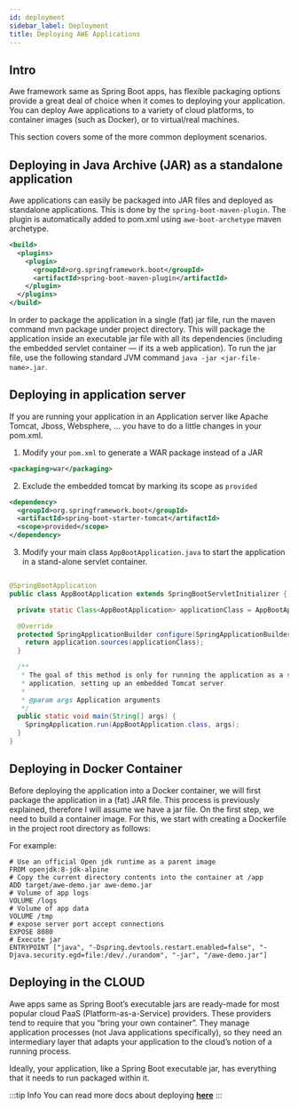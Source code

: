 ```yaml
---
id: deployment
sidebar_label: Deployment
title: Deploying AWE Applications
---
```


## Intro
Awe framework same as Spring Boot apps, has flexible packaging options provide a great deal of choice when it comes to deploying your application. You can deploy Awe applications to a variety of cloud platforms, to container images (such as Docker), or to virtual/real machines.

This section covers some of the more common deployment scenarios.

## Deploying in Java Archive (JAR) as a standalone application

Awe applications can easily be packaged into JAR files and deployed as standalone applications. This is done by the `spring-boot-maven-plugin`. The plugin is automatically added to pom.xml using `awe-boot-archetype` maven archetype.

```xml
<build>
  <plugins>
    <plugin>
      <groupId>org.springframework.boot</groupId>
      <artifactId>spring-boot-maven-plugin</artifactId>
    </plugin>
  </plugins>
</build>
```

In order to package the application in a single (fat) jar file, run the maven command mvn package under project directory. This will package the application inside an executable jar file with all its dependencies (including the embedded servlet container — if its a web application). To run the jar file, use the following standard JVM command `java -jar <jar-file-name>.jar`.

## Deploying in application server
If you are running your application in an Application server like Apache Tomcat, Jboss, Websphere, ... you have to do a little changes in your pom.xml.

1. Modify your `pom.xml` to generate a WAR package instead of a JAR
```xml
<packaging>war</packaging>
```

2. Exclude the embedded tomcat by marking its scope as `provided`
```xml
<dependency> 
  <groupId>org.springframework.boot</groupId>
  <artifactId>spring-boot-starter-tomcat</artifactId>
  <scope>provided</scope>
</dependency>
```

3. Modify your main class `AppBootApplication.java` to start the application in a stand-alone servlet container.
```java

@SpringBootApplication
public class AppBootApplication extends SpringBootServletInitializer {

  private static Class<AppBootApplication> applicationClass = AppBootApplication.class;

  @Override
  protected SpringApplicationBuilder configure(SpringApplicationBuilder application) {
    return application.sources(applicationClass);
  }

  /**
   * The goal of this method is only for running the application as a standalone
   * application, setting up an embedded Tomcat server.
   *
   * @param args Application arguments
   */
  public static void main(String[] args) {
    SpringApplication.run(AppBootApplication.class, args);
  }
}
```

## Deploying in Docker Container

Before deploying the application into a Docker container, we will first package the application in a (fat) JAR file. This process is previously explained, therefore I will assume we have a jar file.
On the first step, we need to build a container image. For this, we start with creating a Dockerfile in the project root directory as follows:

For example:

```shell script
# Use an official Open jdk runtime as a parent image
FROM openjdk:8-jdk-alpine
# Copy the current directory contents into the container at /app
ADD target/awe-demo.jar awe-demo.jar
# Volume of app logs
VOLUME /logs
# Volume of app data
VOLUME /tmp
# expose server port accept connections
EXPOSE 8080
# Execute jar
ENTRYPOINT ["java", "-Dspring.devtools.restart.enabled=false", "-Djava.security.egd=file:/dev/./urandom", "-jar", "/awe-demo.jar"]
```

## Deploying in the CLOUD
Awe apps same as Spring Boot’s executable jars are ready-made for most popular cloud PaaS (Platform-as-a-Service) providers. These providers tend to require that you “bring your own container”. They manage application processes (not Java applications specifically), so they need an intermediary layer that adapts your application to the cloud’s notion of a running process.

Ideally, your application, like a Spring Boot executable jar, has everything that it needs to run packaged within it.

:::tip Info
You can read more docs about deploying **[here](https://docs.spring.io/spring-boot/docs/current/reference/html/deployment.html#cloud-deploymenta)**
:::


